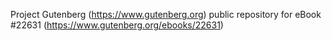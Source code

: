 Project Gutenberg (https://www.gutenberg.org) public repository for eBook #22631 (https://www.gutenberg.org/ebooks/22631)
